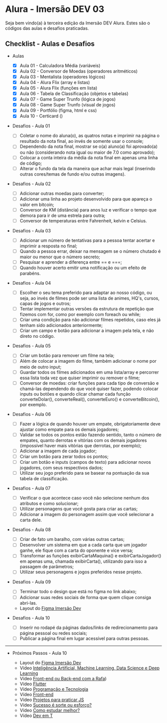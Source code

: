 # Alura - Imersão DEV 03

Seja bem vindo(a) à terceira edição da Imersão DEV Alura. Estes são o códigos das aulas e desafios praticadas.

## Checklist - Aulas e Desafios

-   Aulas

    -   [x] Aula 01 - Calculadora Média (variáveis)
    -   [x] Aula 02 - Conversor de Moedas (operadores aritméticos)
    -   [x] Aula 03 - Mentalista (operadores lógicos)
    -   [x] Aula 04 - Alura Flix (array e listas)
    -   [x] Aula 05 - Alura Flix (funções em lista)
    -   [x] Aula 06 - Tabela de Classificação (objetos e tabelas)
    -   [x] Aula 07 - Game Super Trunfo (lógica de jogos)
    -   [x] Aula 08 - Game Super Trunfo (visual de jogos)
    -   [x] Aula 09 - Portfólio (figma, html e css)
    -   [x] Aula 10 - Certicard ()

-   Desafios - Aula 01

    -   [ ] Coletar o nome do aluna(o), as quatros notas e imprimir na página o resultado da nota final, ao invés de somente usar o console;
    -   [ ] Dependendo da nota final, mostrar se o(a) aluno(a) foi aprovado(a) ou não (considerando nota igual ou maior de 7.0 como aprovado);
    -   [ ] Colocar a conta inteira da média da nota final em apenas uma linha de código;
    -   [ ] Alterar o fundo da tela da maneira que achar mais legal (inserindo outras cores/temas de fundo e/ou outras imagens).

-   Desafios - Aula 02

    -   [ ] Adicionar outras moedas para converter;
    -   [ ] Adicionar uma linha ao projeto desenvolvido para que apareça o valor em bitcoin;
    -   [ ] Conversor de KM (distância) para anos luz e verificar o tempo que demora para ir de uma estrela para outra;
    -   [ ] Conversor de temperaturas entre Fahrenheit, kelvin e Celsius.

-   Desafios - Aula 03

    -   [ ] Adicionar um número de tentativas para a pessoa tentar acertar e imprimir a resposta no final;
    -   [ ] Quando a pessoa errar, deixar na mensagem se o número chutado é maior ou menor que o número secreto;
    -   [ ] Pesquisar e aprender a diferença entre == e ===;
    -   [ ] Quando houver acerto emitir uma notificação ou um efeito de parabéns.

-   Desafios - Aula 04

    -   [ ] Escolher o seu tema preferido para adaptar ao nosso código, ou seja, ao invés de filmes pode ser uma lista de animes, HQ's, cursos, capas de jogos e outros;
    -   [ ] Tentar implementar outras versões da estrutura de repetição que fizemos com for, como por exemplo com foreach ou while;
    -   [ ] Criar uma condição para não adicionar filmes repetidos, caso eles já tenham sido adicionados anteriormente;
    -   [ ] Criar um campo e botão para adicionar a imagem pela tela, e não direto no código.

-   Desafios - Aula 05

    -   [ ] Criar um botão para remover um filme na tela;
    -   [ ] Além de colocar a imagem do filme, também adicionar o nome por meio de outro input;
    -   [ ] Guardar todos os filmes adicionados em uma lista/array e percorrer essa lista toda vez que quiser imprimir ou remover o filme;
    -   [ ] Conversor de moedas: criar funções para cada tipo de conversão e chamá-las dependendo do que você quiser fazer, podendo colocar inputs ou botões e quando clicar chamar cada função converteDolar(), converteReal(), converteEuro() e converteBitcoin(), por exemplo.

-   Desafios - Aula 06

    -   [ ] Fazer a lógica de quando houver um empate, obrigatoriamente deve ajustar como empate para os demais jogadores;
    -   [ ] Validar se todos os pontos estão fazendo sentido, tanto o número de empates, quanto derrotas e vitórias com os demais jogadores (impossível haver mais vitórias que derrotas, por exemplo);
    -   [ ] Adicionar a imagem de cada jogador;
    -   [ ] Criar um botão para zerar todos os pontos;
    -   [ ] Criar um botão e inputs (campos de texto) para adicionar novos jogadores, com seus respectivos dados;
    -   [ ] Utilizar seu jogo preferido para se basear na pontuação da sua tabela de classificação.

-   Desafios - Aula 07

    -   [ ] Verificar o que acontece caso você não selecione nenhum dos atributos e como solucionar;
    -   [ ] Utilizar personagens que você gosta para criar as cartas;
    -   [ ] Adicionar a imagem do personagem assim que você selecionar a carta dele.

-   Desafios - Aula 08

    -   [ ] Criar de fato um baralho, com várias outras cartas;
    -   [ ] Desenvolver um sistema em que a cada carta que um jogador ganhe, ele fique com a carta do oponente e vice versa;
    -   [ ] Transformar as funções exibirCartaMaquina() e exibirCartaJogador() em apenas uma, chamada exibirCarta(), utilizando para isso a passagem de parâmetros;
    -   [ ] Utilizar seus personagens e jogos preferidos nesse projeto.

-   Desafios - Aula 09

    -   [ ] Terminar todo o design que está no figma no link abaixo;
    -   [ ] Adicionar suas redes sociais de forma que quem clique consiga abri-las.
    -   Layout do [Figma Imersão Dev](https://www.figma.com/file/1flmz2iauuNs8JsY6eaBHI/Imers%C3%A3o-Dev---Aula-9?node-id=0%3A1)

-   Desafios - Aula 10

    -   [ ] Inserir no rodapé da páginas dados/links de redirecionamento para página pessoal ou redes sociais;
    -   [ ] Publicar a página final em lugar acessível para outras pessoas.

---

-   Próximos Passos - Aula 10

    -   Layout do [Figma Imersão Dev](https://www.figma.com/file/I4p9ndfOKgjDKalFwd5ASr/Imers%C3%A3o-Dev---Aula-10?node-id=0%3A1)
    -   Vídeo [Inteligência Artificial, Machine Learning, Data Science e Deep Learning](https://www.youtube.com/playlist?list=PLMdYygf53DP7YZiFUtGTWJJlvynRyrna-)
    -   Vídeo [Front-end ou Back-end com a Rafa](https://www.youtube.com/playlist?list=PLhkO7OMKgT_oXQtrM2JjR-AzH0-v4kRzn))
    -   Vídeo [Flutter](https://www.youtube.com/watch?v=J4BVaXkwmM8)
    -   Vídeo [Programação e Tecnologia](https://www.youtube.com/playlist?list=PLhkO7OMKgT_qEXMteR9O0M3DyKq1OvC_h)
    -   Vídeo [Front-end](https://www.youtube.com/playlist?list=PLhkO7OMKgT_p3VoB47VHdLGpYTzxYTv8R)
    -   Vídeo [Projetos para praticar JS](https://www.youtube.com/playlist?list=PLTcmLKdIkOWntJJVhd0etFmdN8bWXJif9)
    -   Vídeo [Sucesso é sorte ou esforço?](https://www.youtube.com/playlist?list=PL-kOa62ayb1yb4WMWID2t9ohnGjXLr8Jy)
    -   Vídeo [Como estudar melhor?](https://www.youtube.com/playlist?list=PL-kOa62ayb1wQPeBChJ6KBILRLL2AHoZU)
    -   Vídeo [Dev em T](https://www.alura.com.br/dev-em-t)
